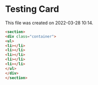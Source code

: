 # Testing Card

This file was created on 2022-03-28 10:14.


```HTML
<section>
<div class="container">
<ul>
<li></li>
<li></li>
<li></li>
<li></li>
<li></li>
</ul>
</div>
</section>
```

